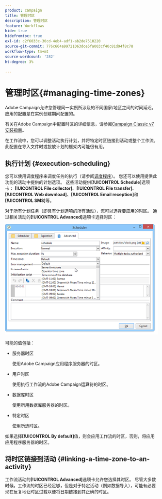 ```yaml
---
product: campaign
title: 管理时区
description: 管理时区
feature: Workflows
hide: true
hidefromtoc: true
exl-id: c2f6033c-30cd-4eb4-adf1-ab2de7510220
source-git-commit: 776c664a99721063dce5fa003cf40c81d94f8c78
workflow-type: tm+mt
source-wordcount: '282'
ht-degree: 3%

---
```


# 管理时区{#managing-time-zones}



Adobe Campaign允许您管理同一实例所涉及的不同国家/地区之间的时间延迟。 应用的配置是在实例创建期间配置的。

有关在Adobe Campaign中配置时区的详细信息，请参阅[Campaign Classic v7安装指南](../../installation/using/time-zone-management.md)。

在工作流中，您可以调整活动执行计划，并将特定时区链接到活动或整个工作流。 此配置在导入文件时或投放计划的框架内可能很有用。

## 执行计划 {#execution-scheduling}

您可以使用调度程序来调度任务的执行（请参阅[调度程序](scheduler.md)）。 您还可以使用提供此功能的活动中提供的计划选项。 这些活动提供&#x200B;**[!UICONTROL Schedule]**&#x200B;选项卡： **[!UICONTROL File collector]**、**[!UICONTROL File transfer]**、**[!UICONTROL Web download]**、**[!UICONTROL Email reception]**&#x200B;和&#x200B;**[!UICONTROL SMS]**&#x200B;等。

对于所有计划任务（即具有计划选项的所有活动），您可以选择要应用的时区。 通过相关活动的&#x200B;**[!UICONTROL Advanced]**&#x200B;选项卡选择时区：

![](assets/wf-timezone-in-a-box.png)

可能的值包括：

* 服务器时区

  使用Adobe Campaign应用程序服务器的时区。

* 用户时区

  使用执行工作流的Adobe Campaign运算符的时区。

* 数据库时区

  使用所用数据库服务器的时区。

* 特定时区

  使用所选时区。

如果选择&#x200B;**[!UICONTROL By default]**&#x200B;值，则会应用工作流的时区，否则，将应用应用程序服务器的时区。

## 将时区链接到活动 {#linking-a-time-zone-to-an-activity}

工作流活动的&#x200B;**[!UICONTROL Advanced]**&#x200B;选项卡允许您选择其时区。 尽管大多数时候，工作流的时区已经足够，但是对于特定活动（例如数据导入），可能有必要现在反复地让时区过载以便将日期链接到其正确的时区。
